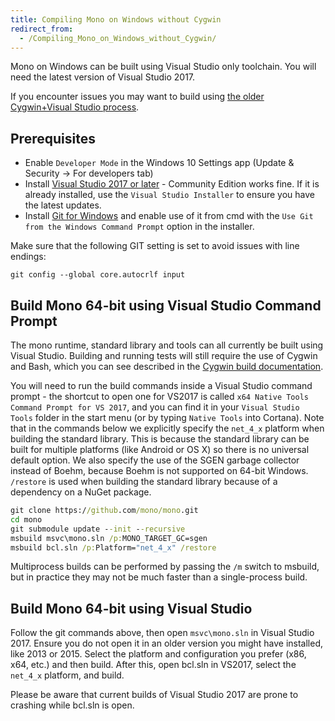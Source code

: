 ```yaml
---
title: Compiling Mono on Windows without Cygwin
redirect_from:
  - /Compiling_Mono_on_Windows_without_Cygwin/
---
```


Mono on Windows can be built using Visual Studio only toolchain. You will need the latest version of Visual Studio 2017.

If you encounter issues you may want to build using [the older Cygwin+Visual Studio process](/docs/compiling-mono/windows/index.md).

## Prerequisites

* Enable `Developer Mode` in the Windows 10 Settings app (Update & Security -> For developers tab)
* Install [Visual Studio 2017 or later](https://www.visualstudio.com) - Community Edition works fine. If it is already installed, use the `Visual Studio Installer` to ensure you have the latest updates.
* Install [Git for Windows](https://git-scm.com/download/win) and enable use of it from cmd with the `Use Git from the Windows Command Prompt` option in the installer.

Make sure that the following GIT setting is set to avoid issues with line endings:

`git config --global core.autocrlf input`

## Build Mono 64-bit using Visual Studio Command Prompt

The mono runtime, standard library and tools can all currently be built using Visual Studio. Building and running tests will still require the use of Cygwin and Bash, which you can see described in the [Cygwin build documentation](/docs/compiling-mono/windows/index.md).

You will need to run the build commands inside a Visual Studio command prompt - the shortcut to open one for VS2017 is called `x64 Native Tools Command Prompt for VS 2017`, and you can find it in your `Visual Studio Tools` folder in the start menu (or by typing `Native Tools` into Cortana).
Note that in the commands below we explicitly specify the `net_4_x` platform when building the standard library. This is because the standard library can be built for multiple platforms (like Android or OS X) so there is no universal default option. We also specify the use of the SGEN garbage collector instead of Boehm, because Boehm is not supported on 64-bit Windows. `/restore` is used when building the standard library because of a dependency on a NuGet package.
```cmd
git clone https://github.com/mono/mono.git
cd mono
git submodule update --init --recursive
msbuild msvc\mono.sln /p:MONO_TARGET_GC=sgen
msbuild bcl.sln /p:Platform="net_4_x" /restore
```

Multiprocess builds can be performed by passing the `/m` switch to msbuild, but in practice they may not be much faster than a single-process build.

## Build Mono 64-bit using Visual Studio

Follow the git commands above, then open `msvc\mono.sln` in Visual Studio 2017. Ensure you do not open it in an older version you might have installed, like 2013 or 2015. Select the platform and configuration you prefer (x86, x64, etc.) and then build.
After this, open bcl.sln in VS2017, select the `net_4_x` platform, and build.

Please be aware that current builds of Visual Studio 2017 are prone to crashing while bcl.sln is open.
